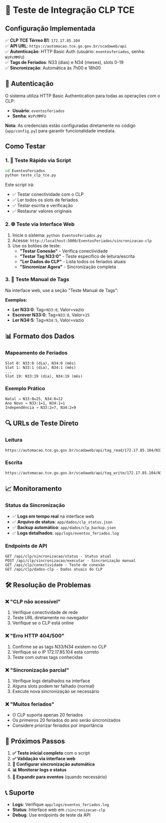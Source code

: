 # 🧪 Teste de Integração CLP TCE

## Configuração Implementada

✅ **CLP TCE Térreo B1**: `172.17.85.104`  
✅ **API URL**: `https://automacao.tce.go.gov.br/scadaweb/api`  
✅ **Autenticação**: HTTP Basic Auth (usuário: `eventosferiados`, senha: `WzPcMMFU`)  
✅ **Tags de Feriados**: N33 (dias) e N34 (meses), slots 0-19  
✅ **Sincronização**: Automática às 7h00 e 18h00  

## 🔐 Autenticação

O sistema utiliza HTTP Basic Authentication para todas as operações com o CLP:
- **Usuário**: `eventosferiados`
- **Senha**: `WzPcMMFU`

**Nota**: As credenciais estão configuradas diretamente no código (`app/config.py`) para garantir funcionalidade imediata.

## Como Testar

### 1. 🚀 Teste Rápido via Script

```bash
cd EventosFeriados
python teste_clp_tce.py
```

Este script irá:
- ✅ Testar conectividade com o CLP
- ✅ Ler todos os slots de feriados
- ✅ Testar escrita e verificação
- ✅ Restaurar valores originais

### 2. 🌐 Teste via Interface Web

1. Inicie o sistema: `python EventosFeriados.py`
2. Acesse: `http://localhost:5000/EventosFeriados/sincronizacao-clp`
3. Use os botões de teste:
   - **"Testar Conexão"** - Verifica conectividade
   - **"Testar Tag N33:0"** - Teste específico de leitura/escrita
   - **"Ler Dados do CLP"** - Lista todos os feriados atuais
   - **"Sincronizar Agora"** - Sincronização completa

### 3. 🔧 Teste Manual de Tags

Na interface web, use a seção "Teste Manual de Tags":

**Exemplos:**
- **Ler N33:0**: Tag=`N33:0`, Valor=vazio
- **Escrever N33:0**: Tag=`N33:0`, Valor=`25`
- **Ler N34:5**: Tag=`N34:5`, Valor=vazio

## 📊 Formato dos Dados

### Mapeamento de Feriados
```
Slot 0: N33:0 (dia), N34:0 (mês)
Slot 1: N33:1 (dia), N34:1 (mês)
...
Slot 19: N33:19 (dia), N34:19 (mês)
```

### Exemplo Prático
```
Natal → N33:0=25, N34:0=12
Ano Novo → N33:1=1, N34:1=1
Independência → N33:2=7, N34:2=9
```

## 🔍 URLs de Teste Direto

### Leitura
```
https://automacao.tce.go.gov.br/scadaweb/api/tag_read/172.17.85.104/N33%253A0
```

### Escrita
```
https://automacao.tce.go.gov.br/scadaweb/api/tag_write/172.17.85.104/N33%253A0/25
```

## 📈 Monitoramento

### Status da Sincronização
- ✅ **Logs em tempo real** na interface web
- ✅ **Arquivo de status**: `app/dados/clp_status.json`
- ✅ **Backup automático**: `app/dados/clp_backup.json`
- ✅ **Logs detalhados**: `app/logs/eventos_feriados.log`

### Endpoints de API
```
GET /api/clp/sincronizacao/status - Status atual
POST /api/clp/sincronizacao/executar - Sincronização manual
GET /api/clp/conectividade - Teste de conexão
GET /api/clp/dados-clp - Dados atuais do CLP
```

## 🛠️ Resolução de Problemas

### ❌ "CLP não acessível"
1. Verifique conectividade de rede
2. Teste URL diretamente no navegador
3. Verifique se o CLP está online

### ❌ "Erro HTTP 404/500"
1. Confirme se as tags N33/N34 existem no CLP
2. Verifique se o IP 172.17.85.104 está correto
3. Teste com outras tags conhecidas

### ❌ "Sincronização parcial"
1. Verifique logs detalhados na interface
2. Alguns slots podem ter falhado (normal)
3. Execute nova sincronização se necessário

### ❌ "Muitos feriados"
- O CLP suporta apenas 20 feriados
- Os primeiros 20 feriados do ano serão sincronizados
- Considere priorizar feriados por importância

## 🎯 Próximos Passos

1. **✅ Teste inicial completo** com o script
2. **✅ Validação via interface web**
3. **🔄 Configurar sincronização automática**
4. **📊 Monitorar logs e status**
5. **🚀 Expandir para eventos** (quando necessário)

## 📞 Suporte

- **Logs**: Verifique `app/logs/eventos_feriados.log`
- **Status**: Interface web em `/sincronizacao-clp`
- **Debug**: Use endpoints de teste da API
